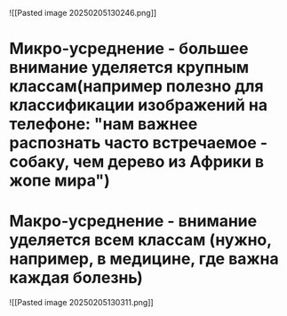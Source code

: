 ![[Pasted image 20250205130246.png]]
# Микро-усреднение - большее внимание уделяется крупным классам(например полезно для классификации изображений на телефоне: "нам важнее распознать часто встречаемое - собаку, чем дерево из Африки в жопе мира")

# Макро-усреднение - внимание уделяется всем классам (нужно, например, в медицине, где важна каждая болезнь)
![[Pasted image 20250205130311.png]]
